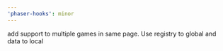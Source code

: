 ```yaml
---
'phaser-hooks': minor
---
```


add support to multiple games in same page. Use registry to global and data to local

